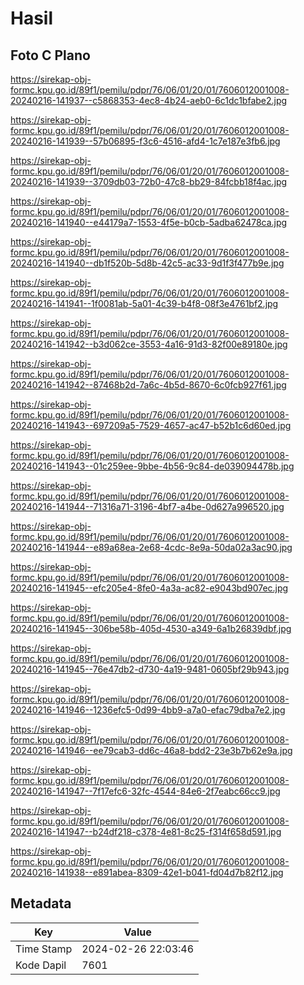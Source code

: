 # Hasil

## Foto C Plano

https://sirekap-obj-formc.kpu.go.id/89f1/pemilu/pdpr/76/06/01/20/01/7606012001008-20240216-141937--c5868353-4ec8-4b24-aeb0-6c1dc1bfabe2.jpg

https://sirekap-obj-formc.kpu.go.id/89f1/pemilu/pdpr/76/06/01/20/01/7606012001008-20240216-141939--57b06895-f3c6-4516-afd4-1c7e187e3fb6.jpg

https://sirekap-obj-formc.kpu.go.id/89f1/pemilu/pdpr/76/06/01/20/01/7606012001008-20240216-141939--3709db03-72b0-47c8-bb29-84fcbb18f4ac.jpg

https://sirekap-obj-formc.kpu.go.id/89f1/pemilu/pdpr/76/06/01/20/01/7606012001008-20240216-141940--e44179a7-1553-4f5e-b0cb-5adba62478ca.jpg

https://sirekap-obj-formc.kpu.go.id/89f1/pemilu/pdpr/76/06/01/20/01/7606012001008-20240216-141940--db1f520b-5d8b-42c5-ac33-9d1f3f477b9e.jpg

https://sirekap-obj-formc.kpu.go.id/89f1/pemilu/pdpr/76/06/01/20/01/7606012001008-20240216-141941--1f0081ab-5a01-4c39-b4f8-08f3e4761bf2.jpg

https://sirekap-obj-formc.kpu.go.id/89f1/pemilu/pdpr/76/06/01/20/01/7606012001008-20240216-141942--b3d062ce-3553-4a16-91d3-82f00e89180e.jpg

https://sirekap-obj-formc.kpu.go.id/89f1/pemilu/pdpr/76/06/01/20/01/7606012001008-20240216-141942--87468b2d-7a6c-4b5d-8670-6c0fcb927f61.jpg

https://sirekap-obj-formc.kpu.go.id/89f1/pemilu/pdpr/76/06/01/20/01/7606012001008-20240216-141943--697209a5-7529-4657-ac47-b52b1c6d60ed.jpg

https://sirekap-obj-formc.kpu.go.id/89f1/pemilu/pdpr/76/06/01/20/01/7606012001008-20240216-141943--01c259ee-9bbe-4b56-9c84-de039094478b.jpg

https://sirekap-obj-formc.kpu.go.id/89f1/pemilu/pdpr/76/06/01/20/01/7606012001008-20240216-141944--71316a71-3196-4bf7-a4be-0d627a996520.jpg

https://sirekap-obj-formc.kpu.go.id/89f1/pemilu/pdpr/76/06/01/20/01/7606012001008-20240216-141944--e89a68ea-2e68-4cdc-8e9a-50da02a3ac90.jpg

https://sirekap-obj-formc.kpu.go.id/89f1/pemilu/pdpr/76/06/01/20/01/7606012001008-20240216-141945--efc205e4-8fe0-4a3a-ac82-e9043bd907ec.jpg

https://sirekap-obj-formc.kpu.go.id/89f1/pemilu/pdpr/76/06/01/20/01/7606012001008-20240216-141945--306be58b-405d-4530-a349-6a1b26839dbf.jpg

https://sirekap-obj-formc.kpu.go.id/89f1/pemilu/pdpr/76/06/01/20/01/7606012001008-20240216-141945--76e47db2-d730-4a19-9481-0605bf29b943.jpg

https://sirekap-obj-formc.kpu.go.id/89f1/pemilu/pdpr/76/06/01/20/01/7606012001008-20240216-141946--1236efc5-0d99-4bb9-a7a0-efac79dba7e2.jpg

https://sirekap-obj-formc.kpu.go.id/89f1/pemilu/pdpr/76/06/01/20/01/7606012001008-20240216-141946--ee79cab3-dd6c-46a8-bdd2-23e3b7b62e9a.jpg

https://sirekap-obj-formc.kpu.go.id/89f1/pemilu/pdpr/76/06/01/20/01/7606012001008-20240216-141947--7f17efc6-32fc-4544-84e6-2f7eabc66cc9.jpg

https://sirekap-obj-formc.kpu.go.id/89f1/pemilu/pdpr/76/06/01/20/01/7606012001008-20240216-141947--b24df218-c378-4e81-8c25-f314f658d591.jpg

https://sirekap-obj-formc.kpu.go.id/89f1/pemilu/pdpr/76/06/01/20/01/7606012001008-20240216-141938--e891abea-8309-42e1-b041-fd04d7b82f12.jpg


## Metadata

| Key        | Value               |
| ---------- | ------------------- |
| Time Stamp | 2024-02-26 22:03:46 |
| Kode Dapil | 7601                |



